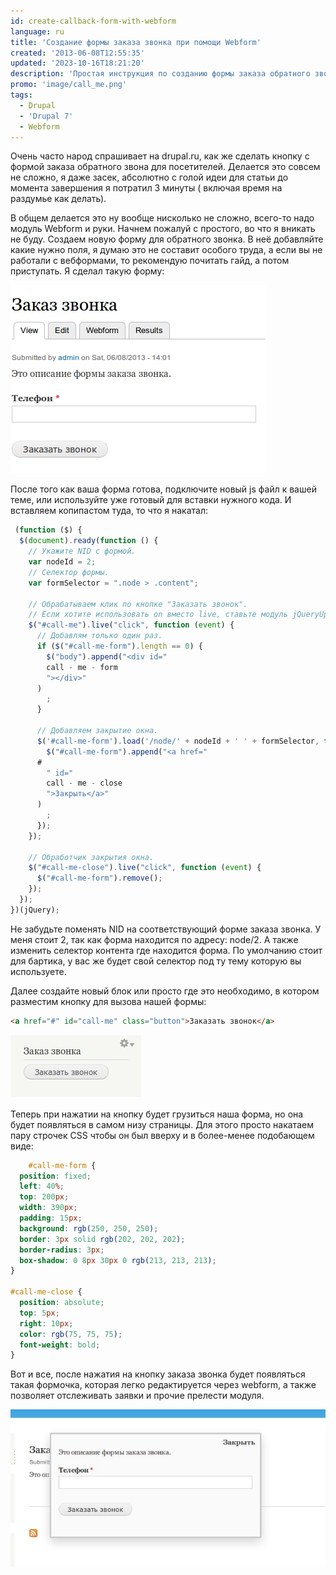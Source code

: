 ```yaml
---
id: create-callback-form-with-webform
language: ru
title: 'Создание формы заказа звонка при помощи Webform'
created: '2013-06-08T12:55:35'
updated: '2023-10-16T18:21:20'
description: 'Простая инструкция по созданию формы заказа обратного звонка.'
promo: 'image/call_me.png'
tags:
  - Drupal
  - 'Drupal 7'
  - Webform
---
```


Очень часто народ спрашивает на drupal.ru, как же сделать кнопку с формой заказа
обратного звона для посетителей. Делается это совсем не сложно, я даже засек,
абсолютно с голой идеи для статьи до момента завершения я потратил 3 минуты (
включая время на раздумье как делать).

В общем делается это ну вообще нисколько не сложно, всего-то надо модуль Webform
и руки. Начнем пожалуй с простого, во что я вникать не буду. Создаем новую форму
для обратного звонка. В неё добавляйте какие нужно поля, я думаю это не составит
особого труда, а если вы не работали с вебформами, то рекомендую почитать гайд,
а потом приступать. Я сделал такую форму:

![Форма заказа звонка.](image/1.jpg)

После того как ваша форма готова, подключите новый js файл к вашей теме, или
используйте уже готовый для вставки нужного кода. И вставляем копипастом туда,
то что я накатал:

```js
 (function ($) {
  $(document).ready(function () {
    // Укажите NID с формой.
    var nodeId = 2;
    // Селектор формы.
    var formSelector = ".node > .content";

    // Обрабатываем клик по кнопке "Заказать звонок".
    // Если хотите использовать on вместо live, ставьте модуль jQueryUpdate.
    $("#call-me").live("click", function (event) {
      // Добавлям только один раз.
      if ($("#call-me-form").length == 0) {
        $("body").append("<div id="
        call - me - form
        "></div>"
      )
        ;
      }

      // Добавляем закрытие окна.
      $('#call-me-form').load('/node/' + nodeId + ' ' + formSelector, function () {
        $("#call-me-form").append("<a href="
      #
        " id="
        call - me - close
        ">Закрыть</a>"
      )
        ;
      });
    });

    // Обработчик закрытия окна.
    $("#call-me-close").live("click", function (event) {
      $("#call-me-form").remove();
    });
  });
})(jQuery);

```

Не забудьте поменять NID на соответствующий форме заказа звонка. У меня стоит 2,
так как форма находится по адресу: node/2. А также изменить селектор контента
где находится форма. По умолчанию стоит для бартика, у вас же будет свой
селектор под ту тему которую вы используете.

Далее создайте новый блок или просто где это необходимо, в котором разместим
кнопку для вызова нашей формы:

```html
<a href="#" id="call-me" class="button">Заказать звонок</a>
```

![Кнопка заказа звонка.](image/2.jpg)

Теперь при нажатии на кнопку будет грузиться наша форма, но она будет появляться
в самом низу страницы. Для этого просто накатаем пару строчек CSS чтобы он был
вверху и в более-менее подобающем виде:

```css
    #call-me-form {
  position: fixed;
  left: 40%;
  top: 200px;
  width: 390px;
  padding: 15px;
  background: rgb(250, 250, 250);
  border: 3px solid rgb(202, 202, 202);
  border-radius: 3px;
  box-shadow: 0 8px 30px 0 rgb(213, 213, 213);
}

#call-me-close {
  position: absolute;
  top: 5px;
  right: 10px;
  color: rgb(75, 75, 75);
  font-weight: bold;
}
```

Вот и все, после нажатия на кнопку заказа звонка будет появляться такая
формочка, которая легко редактируется через webform, а также позволяет
отслеживать заявки и прочие прелести модуля.

![Форма заказа звонка.](image/3.jpg)
